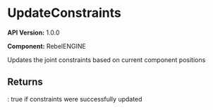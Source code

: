 # UpdateConstraints

**API Version:** 1.0.0

**Component:** RebelENGINE

Updates the joint constraints based on current component positions

## Returns

: true if constraints were successfully updated

